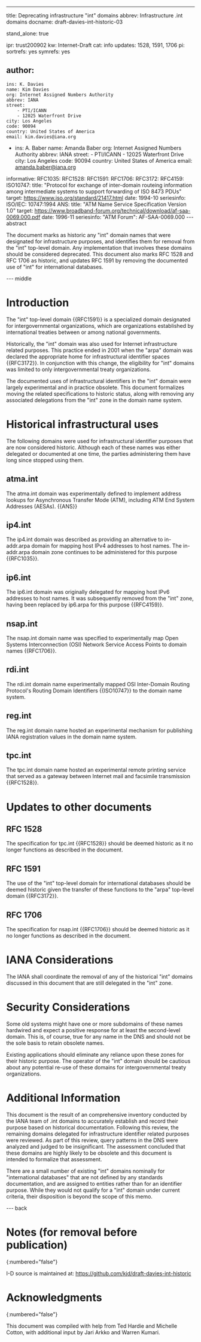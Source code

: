 ---
title: Deprecating infrastructure "int" domains
abbrev: Infrastructure .int domains 
docname: draft-davies-int-historic-03

stand_alone: true

ipr: trust200902
kw: Internet-Draft
cat: info 
updates: 1528, 1591, 1706
pi:
  sortrefs: yes
  symrefs: yes

author:
  -
    ins: K. Davies
    name: Kim Davies
    org: Internet Assigned Numbers Authority
    abbrev: IANA
    street:
        - PTI/ICANN
        - 12025 Waterfront Drive
    city: Los Angeles
    code: 90094
    country: United States of America
    email: kim.davies@iana.org
  -
    ins: A. Baber
    name: Amanda Baber
    org: Internet Assigned Numbers Authority
    abbrev: IANA
    street:
        - PTI/ICANN
        - 12025 Waterfront Drive
    city: Los Angeles
    code: 90094
    country: United States of America
    email: amanda.baber@iana.org

informative:
  RFC1035:
  RFC1528:
  RFC1591:
  RFC1706:
  RFC3172:
  RFC4159:
  ISO10747:
    title: "Protocol for exchange of inter-domain routeing information among intermediate systems to support forwarding of ISO 8473 PDUs"
    target: https://www.iso.org/standard/21417.html
    date: 1994-10
    seriesinfo:
      ISO/IEC: 10747:1994
  ANS:
    title: "ATM Name Service Specification Version 1.0"
    target: https://www.broadband-forum.org/technical/download/af-saa-0069.000.pdf
    date: 1996-11
    seriesinfo:
      "ATM Forum": AF-SAA-0069.000
--- abstract

The document marks as historic any "int" domain names that were
designated for infrastructure purposes, and identifies them for removal
from the "int" top-level domain. Any implementation that involves these
domains should be considered deprecated. This document also marks 
RFC 1528 and RFC 1706 as historic, and updates RFC 1591 by removing
the documented use of "int" for international databases.

--- middle

# Introduction

The "int" top-level domain {{RFC1591}} is a specialized domain
designated for intergovernmental organizations, which are organizations
established by international treaties between or among national
governments.

Historically, the "int" domain was also used for Internet infrastructure
related purposes. This practice ended in 2001 when the "arpa" domain was
declared the appropriate home for infrastructural identifier spaces
{{RFC3172}}. In conjunction with this change, the eligibility for "int"
domains was limited to only intergovernmental treaty organizations.

The documented uses of infrastructural identifiers in the "int" domain
were largely experimental and in practice obsolete. This document
formalizes moving the related specifications to historic status, along
with removing any associated delegations from the "int" zone in the
domain name system.

# Historical infrastructural uses

The following domains were used for infrastructural identifier purposes
that are now considered historic. Although each of these names was
either delegated or documented at one time, the parties administering
them have long since stopped using them.

## atma.int

The atma.int domain was experimentally defined to implement address
lookups for Asynchronous Transfer Mode (ATM), including ATM End System
Addresses (AESAs). {{ANS}}

## ip4.int

The ip4.int domain was described as providing an alternative to
in-addr.arpa domain for mapping host IPv4 addresses to host names. The
in-addr.arpa domain zone continues to be administered for this purpose
{{RFC1035}}.

## ip6.int

The ip6.int domain was originally delegated for mapping host IPv6 addresses
to host names. It was subsequently removed from the "int" zone, having
been replaced by ip6.arpa for this purpose {{RFC4159}}.

## nsap.int

The nsap.int domain name was specified to experimentally map Open
Systems Interconnection (OSI) Network Service Access Points to domain
names {{RFC1706}}.

## rdi.int

The rdi.int domain name experimentally mapped OSI Inter-Domain Routing
Protocol's Routing Domain Identifiers {{ISO10747}} to the domain name
system.

## reg.int

The reg.int domain name hosted an experimental mechanism for publishing
IANA registration values in the domain name system.

## tpc.int

The tpc.int domain name hosted an experimental remote printing
service that served as a gateway between Internet mail and facsimile
transmission {{RFC1528}}. 

# Updates to other documents

## RFC 1528

The specification for tpc.int {{RFC1528}} should be deemed historic
as it no longer functions as described in the document.

## RFC 1591

The use of the "int" top-level domain for international databases should
be deemed historic given the transfer of these functions to the "arpa"
top-level domain {{RFC3172}}.

## RFC 1706

The specification for nsap.int {{RFC1706}} should be deemed historic
as it no longer functions as described in the document.

# IANA Considerations

The IANA shall coordinate the removal of any of the historical "int" 
domains discussed in this document that are still delegated in the
"int" zone.

# Security Considerations

Some old systems might have one or more subdomains of these names
hardwired and expect a positive response for at least the second-level
domain. This is, of course, true for any name in the DNS and should not
be the sole basis to retain obsolete names.

Existing applications should eliminate any reliance upon these
zones for their historic purpose. The operator of the "int" domain
should be cautious about any potential re-use of these domains for
intergovernmental treaty organizations. 

# Additional Information

This document is the result of an comprehensive inventory conducted
by the IANA team of .int domains to accurately establish and record
their purpose based on historical documentation. Following this
review, the remaining domains delegated for infrastructure identifier
related purposes were reviewed. As part of this review, query patterns
in the DNS were analyzed and judged to be insignificant. The
assessment concluded that these domains are highly likely to be
obsolete and this document is intended to formalize that assessment.

There are a small number of existing "int" domains nominally for
"international databases" that are not defined by any standards
documentation, and are assigned to entities rather than for an
identifier purpose. While they would not qualify for a "int" domain
under current criteria, their disposition is beyond the scope of this
memo.

--- back

# Notes (for removal before publication)
{:numbered="false"}

I-D source is maintained at: https://github.com/kjd/draft-davies-int-historic

# Acknowledgments
{:numbered="false"}

This document was compiled with help from Ted Hardie and Michelle
Cotton, with additional input by Jari Arkko and Warren Kumari.

